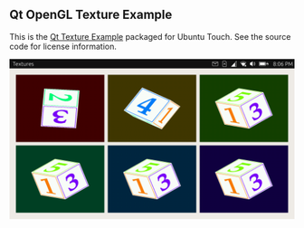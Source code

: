 ## Qt OpenGL Texture Example 

This is the [Qt Texture Example](https://doc.qt.io/qt-5/qtopengl-textures-example.html) packaged for Ubuntu Touch.
See the source code for license information.

![](https://github.com/RyanPattison/Qt-Textures-Ubuntu-Touch/blob/master/screenshot.png)

